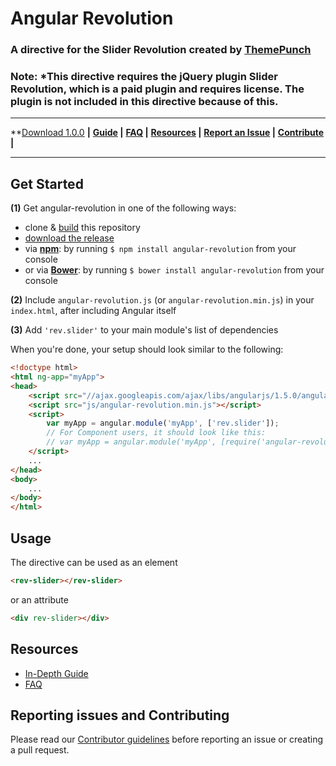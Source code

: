 # Angular Revolution

### A directive for the Slider Revolution created by [ThemePunch](http://www.themepunch.com/portfolio/slider-revolution-jquery-plugin/)

### **Note:** *This directive requires the jQuery plugin Slider Revolution, which is a paid plugin and requires license. The plugin is not included in this directive because of this.

---
**[Download 1.0.0](https://github.com/Karnith/angular-revolution/archive/master.zip) **|**
**[Guide](https://github.com/Karnith/angular-revolution/wiki) |**
**[FAQ](https://github.com/Karnith/angular-revolution/wiki/Frequently-Asked-Questions) |**
**[Resources](#resources) |**
**[Report an Issue](https://github.com/Karnith/angular-revolution/blob/master/CONTRIBUTING.md#report-an-issue) |**
**[Contribute](https://github.com/Karnith/angular-revolution/blob/master/CONTRIBUTING.md#contribute) |**

---

## Get Started

**(1)** Get angular-revolution in one of the following ways:
 - clone & [build](CONTRIBUTING.md#developing) this repository
 - [download the release](https://github.com/Karnith/angular-revolution/archive/master.zip)
 - via **[npm](https://www.npmjs.org/)**: by running `$ npm install angular-revolution` from your console
 - or via **[Bower](http://bower.io/)**: by running `$ bower install angular-revolution` from your console
 
**(2)** Include `angular-revolution.js` (or `angular-revolution.min.js`) in your `index.html`, after including Angular itself

**(3)** Add `'rev.slider'` to your main module's list of dependencies

When you're done, your setup should look similar to the following:

>
```html
<!doctype html>
<html ng-app="myApp">
<head>
    <script src="//ajax.googleapis.com/ajax/libs/angularjs/1.5.0/angular.min.js"></script>
    <script src="js/angular-revolution.min.js"></script>
    <script>
        var myApp = angular.module('myApp', ['rev.slider']);
        // For Component users, it should look like this:
        // var myApp = angular.module('myApp', [require('angular-revolution')]);
    </script>
    ...
</head>
<body>
    ...
</body>
</html>
```

## Usage

The directive can be used as an element
```html
<rev-slider></rev-slider>
```
or an attribute
```html
<div rev-slider></div>
```

## Resources

* [In-Depth Guide](https://github.com/Karnith/angular-revolution/wiki)
* [FAQ](https://github.com/Karnith/angular-revolution/wiki/Frequently-Asked-Questions)
 
## Reporting issues and Contributing

Please read our [Contributor guidelines](CONTRIBUTING.md) before reporting an issue or creating a pull request.

